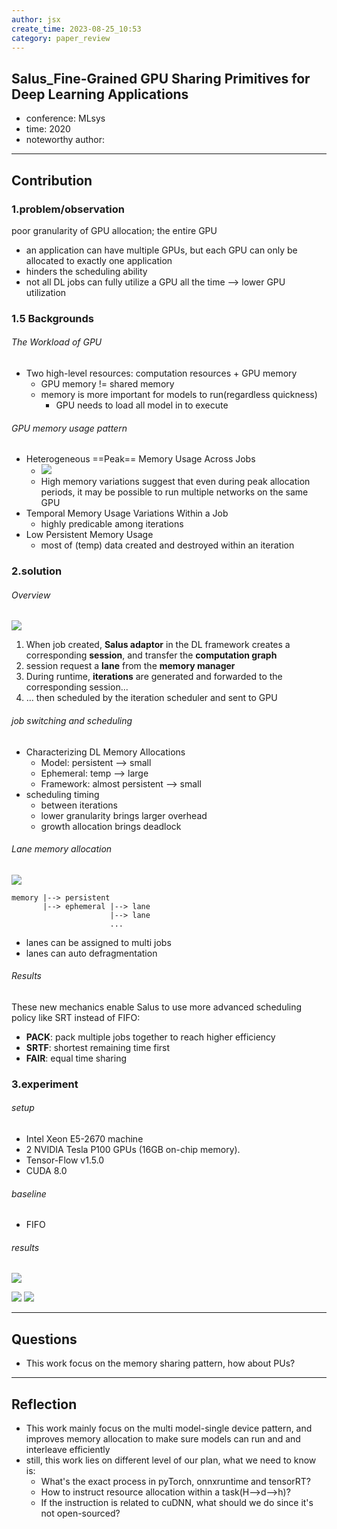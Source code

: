 ```yaml
---
author: jsx
create_time: 2023-08-25_10:53
category: paper_review
---
```

## Salus_Fine-Grained GPU Sharing Primitives for Deep Learning Applications 
- conference: MLsys
- time: 2020
- noteworthy author:
---
## Contribution
### 1.problem/observation
poor granularity of GPU allocation; the entire GPU
 - an application can have multiple GPUs, but each GPU can only be allocated to exactly one application
 - hinders the scheduling ability 
 - not all DL jobs can fully utilize a GPU all the time --> lower GPU utilization

### 1.5 Backgrounds
###### The Workload of GPU
- Two high-level resources: computation resources + GPU memory
	- GPU memory $!=$ shared memory
	- memory is more important for models to run(regardless quickness)
		- GPU needs to load all model in to execute

###### GPU memory usage pattern
- Heterogeneous ==Peak== Memory Usage Across Jobs 
	- ![](attachments/Pasted%20image%2020230825110944.png)
	- High memory variations suggest that even during peak allocation periods, it may be possible to run multiple networks on the same GPU
- Temporal Memory Usage Variations Within a Job
	- highly predicable among iterations
- Low Persistent Memory Usage
	- most of (temp) data created and destroyed within an iteration 
### 2.solution
###### Overview
![](attachments/Pasted%20image%2020230825111839.png)
1. When job created, **Salus adaptor** in the DL framework creates a corresponding **session**, and transfer the **computation graph**
2. session request a **lane** from the **memory manager**
3. During runtime, **iterations** are generated and forwarded to the corresponding session...
4. … then scheduled by the iteration scheduler and sent to GPU
###### job switching and scheduling
- Characterizing DL Memory Allocations
	- Model: persistent --> small
	- Ephemeral: temp --> large
	- Framework: almost persistent --> small 
- scheduling timing
	- between iterations
	- lower granularity brings larger overhead
	- growth allocation brings deadlock

###### Lane memory allocation
![](attachments/Pasted%20image%2020230825113058.png)
```
memory |--> persistent
	   |--> ephemeral |--> lane
					  |--> lane
					  ... 
``` 
- lanes can be assigned to multi jobs
- lanes can auto defragmentation
###### Results
These new mechanics enable Salus to use more advanced scheduling policy like SRT instead of FIFO:
- **PACK**: pack multiple jobs together to reach higher efficiency
- **SRTF**: shortest remaining time first
- **FAIR**: equal time sharing
### 3.experiment
###### setup
- Intel Xeon E5-2670 machine
- 2 NVIDIA Tesla P100 GPUs (16GB on-chip memory).
- Tensor-Flow v1.5.0
- CUDA 8.0

###### baseline 
- FIFO

###### results
![](attachments/Pasted%20image%2020230825114201.png)

![](attachments/Pasted%20image%2020230825114235.png)
![](attachments/Pasted%20image%2020230825114313.png)

---
## Questions
- This work focus on the memory sharing pattern, how about PUs?

---
## Reflection
- This work mainly focus on the multi model-single device pattern, and improves memory allocation to make sure models can run and and interleave efficiently
- still, this work lies on different level of our plan, what we need to know is:
	- What's the exact process in pyTorch, onnxruntime and tensorRT?
	- How to instruct resource allocation within a task(H-->d-->h)?
	- If the instruction is related to cuDNN, what should we do since it's not open-sourced?

